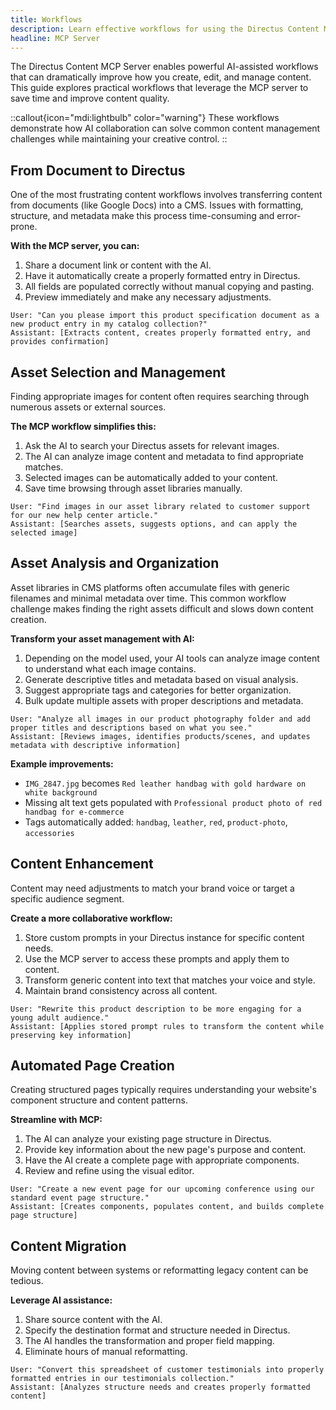 ```yaml
---
title: Workflows
description: Learn effective workflows for using the Directus Content MCP Server to streamline content creation and management.
headline: MCP Server
---
```


The Directus Content MCP Server enables powerful AI-assisted workflows that can dramatically improve how you create, edit, and manage content. This guide explores practical workflows that leverage the MCP server to save time and improve content quality.

::callout{icon="mdi:lightbulb" color="warning"}
These workflows demonstrate how AI collaboration can solve common content management challenges while maintaining your creative control.
::

## From Document to Directus

One of the most frustrating content workflows involves transferring content from documents (like Google Docs) into a CMS. Issues with formatting, structure, and metadata make this process time-consuming and error-prone.

**With the MCP server, you can:**

1. Share a document link or content with the AI.
2. Have it automatically create a properly formatted entry in Directus.
3. All fields are populated correctly without manual copying and pasting.
4. Preview immediately and make any necessary adjustments.

```
User: "Can you please import this product specification document as a new product entry in my catalog collection?"
Assistant: [Extracts content, creates properly formatted entry, and provides confirmation]
```

## Asset Selection and Management

Finding appropriate images for content often requires searching through numerous assets or external sources.

**The MCP workflow simplifies this:**

1. Ask the AI to search your Directus assets for relevant images.
2. The AI can analyze image content and metadata to find appropriate matches.
3. Selected images can be automatically added to your content.
4. Save time browsing through asset libraries manually.

```
User: "Find images in our asset library related to customer support for our new help center article."
Assistant: [Searches assets, suggests options, and can apply the selected image]
```

## Asset Analysis and Organization

Asset libraries in CMS platforms often accumulate files with generic filenames and minimal metadata over time. This common workflow challenge makes finding the right assets difficult and slows down content creation.

**Transform your asset management with AI:**

1. Depending on the model used, your AI tools can analyze image content to understand what each image contains.
2. Generate descriptive titles and metadata based on visual analysis.
3. Suggest appropriate tags and categories for better organization.
4. Bulk update multiple assets with proper descriptions and metadata.

```
User: "Analyze all images in our product photography folder and add proper titles and descriptions based on what you see."
Assistant: [Reviews images, identifies products/scenes, and updates metadata with descriptive information]
```

**Example improvements:**
- `IMG_2847.jpg` becomes `Red leather handbag with gold hardware on white background`
- Missing alt text gets populated with `Professional product photo of red handbag for e-commerce`
- Tags automatically added: `handbag`, `leather`, `red`, `product-photo`, `accessories`

## Content Enhancement

Content may need adjustments to match your brand voice or target a specific audience segment.

**Create a more collaborative workflow:**

1. Store custom prompts in your Directus instance for specific content needs.
2. Use the MCP server to access these prompts and apply them to content.
3. Transform generic content into text that matches your voice and style.
4. Maintain brand consistency across all content.

```
User: "Rewrite this product description to be more engaging for a young adult audience."
Assistant: [Applies stored prompt rules to transform the content while preserving key information]
```

## Automated Page Creation

Creating structured pages typically requires understanding your website's component structure and content patterns.

**Streamline with MCP:**

1. The AI can analyze your existing page structure in Directus.
2. Provide key information about the new page's purpose and content.
3. Have the AI create a complete page with appropriate components.
4. Review and refine using the visual editor.

```
User: "Create a new event page for our upcoming conference using our standard event page structure."
Assistant: [Creates components, populates content, and builds complete page structure]
```

## Content Migration

Moving content between systems or reformatting legacy content can be tedious.

**Leverage AI assistance:**

1. Share source content with the AI.
2. Specify the destination format and structure needed in Directus.
3. The AI handles the transformation and proper field mapping.
4. Eliminate hours of manual reformatting.

```
User: "Convert this spreadsheet of customer testimonials into properly formatted entries in our testimonials collection."
Assistant: [Analyzes structure needs and creates properly formatted content]
```
